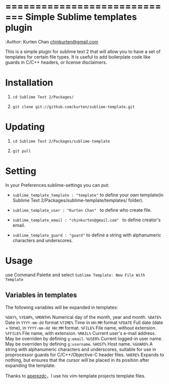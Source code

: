 =============================
 Simple Sublime templates plugin
=============================
:Author: Kurten Chan <chinkurten@gmail.com>

This is a simple plugin for sublime text 2 that will allow you to have a set of
templates for certain file types. It is useful to add boilerplate code
like guards in C/C++ headers, or license disclaimers.


Installation
============

1. ``cd Sublime Text 2/Packages/``

2. ``git clone git://github.com/kurten/sublime-template.git``


Updating
========


1. ``cd Sublime Text 2/Packages/sublime-template``

2. ``git pull``


Setting
=============

In your Preferences.sublime-settings you can put:

* ``sublime_template_template : "template"`` to define your own template(in Sublime Text 2/Packages/sublime-template/templates/ folder).

* ``sublime_template_user : "Kurten Chan" `` to define who create file.

* ``sublime_template_email : "chinkurten@gmail.com" `` to define creator's email.

* ``sublime_template_guard : "guard"`` to define a string with alphanumeric characters and underscores.


Usage
=====

use Command Palette and select ``Sublime Template: New File With Template``


Variables in templates
----------------------

The following variables will be expanded in templates:

``%DAY%``, ``%YEAR%``, ``%MONTH%``
    Numerical day of the month, year and month.
``%DATE%``
    Date in ``YYYY-mm-dd`` format
``%TIME%``
    Time in ``HH:MM`` format
``%FDATE``
    Full date (date + time), in ``YYYY-mm-dd HH:MM`` format.
``%FILE%``
    File name, without extension.
``%FFILE%``
    File name, with extension.
``%MAIL%``
    Current user's e-mail address. May be overriden by defining ``g:email``.
``%USER%``
    Current logged-in user name. May be overriden by defining ``g:username``.
``%HOST%``
    Host name.
``%GUARD%``
    A string with alphanumeric characters and underscores, suitable for use
    in proprocessor guards for C/C++/Objective-C header files.
``%HERE%``
    Expands to nothing, but ensures that the cursor will be placed in its
    position after expanding the template.


Thanks to [aperezdc](https://github.com/aperezdc/vim-template/)，I use his vim-template projects template files.
